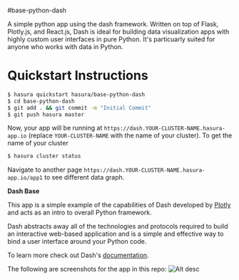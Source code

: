 #base-python-dash

A simple python app using the dash framework. Written on top of Flask, Plotly.js, and React.js, Dash is ideal for building data visualization apps with highly custom user interfaces in pure Python. It's particuarly suited for anyone who works with data in Python.

# Quickstart Instructions

```sh
$ hasura quickstart hasura/base-python-dash
$ cd base-python-dash
$ git add . && git commit -m "Initial Commit"
$ git push hasura master
```

Now, your app will be running at `https://dash.YOUR-CLUSTER-NAME.hasura-app.io` (replace `YOUR-CLUSTER-NAME` with the name of your cluster). To get the name of your cluster

```sh
$ hasura cluster status
```

Navigate to another page `https://dash.YOUR-CLUSTER-NAME.hasura-app.io/app1` to see different data graph. 

**Dash Base**

This app is a simple example of the capabilities of Dash developed by [Plotly](https://plot.ly/) and acts as an intro to overall Python framework.

Dash abstracts away all of the technologies and protocols required to build an interactive web-based application and is a simple and effective way to bind a user interface around
 your Python code.

To learn more check out Dash's [documentation](https://plot.ly/dash).

The following are screenshots for the app in this repo:
![Alt desc](https://github.com/hasura/base-python-dash/raw/master/microservices/dash/base-python-dash.png)